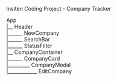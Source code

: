 Insiten Coding Project - Company Tracker

App<br/>
|__ Header<br/>
|______ NewCompany<br/>
|______ SearchBar<br/>
|______ StatusFilter<br/>
|__ CompanyContainer<br/>
|______ CompanyCard<br/>
|_________ CompanyModal<br/>
|____________ EditCompany
